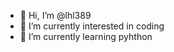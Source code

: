 - 👋 Hi, I’m @lhl389
- 👀 I’m currently interested in coding
- 🌱 I’m currently learning pyhthon

<!---
lhl389/lhl389 is a ✨ special ✨ repository because its `README.md` (this file) appears on your GitHub profile.
You can click the Preview link to take a look at your changes.
--->
